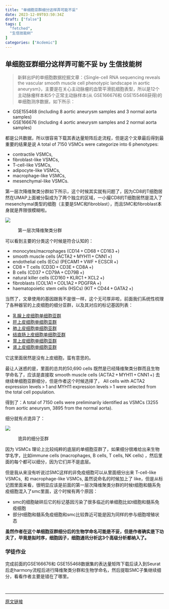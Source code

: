 ```yaml
---
title: "单细胞亚群细分这样弄可能不妥"
date: 2023-12-09T03:50:34Z
draft: ["false"]
tags: [
  "fetched",
  "生信技能树"
]
categories: ["Acdemic"]
---
```

单细胞亚群细分这样弄可能不妥 by 生信技能树
------
<div><section data-tool="mdnice编辑器" data-website="https://www.mdnice.com"><blockquote data-tool="mdnice编辑器"><p>新鲜出炉的单细胞数据挖掘文章：《Single-cell RNA sequencing reveals the vascular smooth muscle cell phenotypic landscape in aortic aneurysm》，主要是在关心主动脉瘤的血管平滑肌细胞表型，所以是12个主动脉瘤样本和5个正常主动脉样本(从 GSE166676和 GSE155468获得)的单细胞测序数据，如下所示：</p></blockquote><ul data-tool="mdnice编辑器"><li><section>GSE155468 (including 8 aortic aneurysm samples and 3 normal aorta samples)</section></li><li><section>GSE166676 (including 4 aortic aneurysm samples and 2 normal aorta samples)</section></li></ul><p data-tool="mdnice编辑器">都是公共数据，所以很容易下载其表达量矩阵后走流程，但是这个文章最后得到最重要的结果是说 A total of 7150 VSMCs were categorize into 6 phenotypes:</p><ul data-tool="mdnice编辑器"><li><section>contractile VSMCs,</section></li><li><section>fibroblast-like VSMCs,</section></li><li><section>T-cell-like VSMCs,</section></li><li><section>adipocyte-like VSMCs,</section></li><li><section>macrophage-like VSMCs,</section></li><li><section>mesenchymal-like VSMCs.</section></li></ul><p data-tool="mdnice编辑器">第一层次降维聚类分群如下所示，这个时候其实就有问题了，因为CD8的T细胞居然在UMAP上面被分裂成为了两个独立的区域，一小撮CD8的T细胞居然是混入了mesenchymal类型的细胞（主要是SMC和fibroblast），而且SMC和fibroblast本身就是界限很模糊啦。</p><p><img data-galleryid="" data-ratio="0.47309833024118736" data-s="300,640" data-src="https://mmbiz.qpic.cn/mmbiz_png/cZNhZQ6j4wyjztsqxor0iaLPKNhQnkKrrHhKickTTpqOIcmRacrHQK6PoIRLnXO3qNwibtZAicvib83UajC8x1ymFrA/640?wx_fmt=png" data-type="png" data-w="1078" src="https://mmbiz.qpic.cn/mmbiz_png/cZNhZQ6j4wyjztsqxor0iaLPKNhQnkKrrHhKickTTpqOIcmRacrHQK6PoIRLnXO3qNwibtZAicvib83UajC8x1ymFrA/640?wx_fmt=png"></p><figure data-tool="mdnice编辑器"><figcaption>第一层次降维聚类分群</figcaption></figure><p data-tool="mdnice编辑器">可以看到主要的分类这个时候是符合认知的：</p><ul data-tool="mdnice编辑器"><li><section>monocytes/macrophages (CD14 + CD68 + CD163 +)</section></li><li><section>smooth muscle cells (ACTA2 + MYH11 + CNN1 +)</section></li><li><section>endothelial cells (ECs) (PECAM1 + VWF + ECSCR +)</section></li><li><section>CD8 + T cells (CD3D + CD3E + CD8A +)</section></li><li><section>B cells (CD37 + CD79A + CD79B +)</section></li><li><section>natural killer cells (CD160 + KLRC1 + XCL2 +)</section></li><li><section>fibroblasts (COL1A1 + COL1A2 + PDGFRA +)</section></li><li><section>haematopoietic stem cells (HSCs) (KIT + CD44 + GATA2 +)</section></li></ul><p data-tool="mdnice编辑器">当然了，文章使用的基因跟我不是很一样，这个无可厚非啦，前面我们系统性梳理了各种器官的上皮细胞的细分亚群，以及其对应的标记基因列表：</p><ul data-tool="mdnice编辑器"><li><section><a href="https://mp.weixin.qq.com/s?__biz=MzI1Njk4ODE0MQ==&amp;mid=2247502849&amp;idx=1&amp;sn=07ab747e457553e8d9e05fea707a6333&amp;scene=21#wechat_redirect" data-linktype="2">乳腺上皮细胞单细胞亚群</a></section></li><li><section><a href="https://mp.weixin.qq.com/s?__biz=MzI1Njk4ODE0MQ==&amp;mid=2247502865&amp;idx=1&amp;sn=2863c8d39c6d9dfa5fbf469a64bae99e&amp;scene=21#wechat_redirect" data-linktype="2">肝上皮细胞单细胞亚群</a></section></li><li><section><a href="https://mp.weixin.qq.com/s?__biz=MzI1Njk4ODE0MQ==&amp;mid=2247502834&amp;idx=1&amp;sn=d9877dee08fbb9163705563fd2f299b0&amp;scene=21#wechat_redirect" data-linktype="2">肺上皮细胞单细胞亚群</a></section></li><li><section><a href="https://mp.weixin.qq.com/s?__biz=MzI1Njk4ODE0MQ==&amp;mid=2247502811&amp;idx=1&amp;sn=f6fefa1eb82709769764d2166c2cc06e&amp;scene=21#wechat_redirect" data-linktype="2">结直肠上皮细胞单细胞亚群</a></section></li><li><section><a href="https://mp.weixin.qq.com/s?__biz=MzI1Njk4ODE0MQ==&amp;mid=2247502771&amp;idx=1&amp;sn=deb517f058efe4f7d5f5eb8a37ad9241&amp;scene=21#wechat_redirect" data-linktype="2">胃上皮细胞单细胞亚群</a></section></li><li><section><a href="https://mp.weixin.qq.com/s?__biz=MzI1Njk4ODE0MQ==&amp;mid=2247502753&amp;idx=1&amp;sn=fe2e05e8664a0d86bc8b6c549b4c652d&amp;scene=21#wechat_redirect" data-linktype="2">肾上皮细胞单细胞亚群</a></section></li></ul><p data-tool="mdnice编辑器">它这里面居然是没有上皮细胞，蛮有意思的。</p><p data-tool="mdnice编辑器">最让人迷惑的是，里面的总共的50,690 cells 既然是已经降维聚类分群而且生物学命名了，应该是直接取 smooth muscle cells (ACTA2 + MYH11 + CNN1 +) 去继续单细胞亚群细分，但是作者这个时候选择了， All cells with ACTA2 expression levels &gt; 1 and MYH11 expression levels &gt; 1 were selected from the total cell population.</p><p data-tool="mdnice编辑器">得到了：A total of 7150 cells were preliminarily identified as VSMCs (3255 from aortic aneurysm, 3895 from the normal aorta).</p><p data-tool="mdnice编辑器">细分就有点诡异了：</p><p><img data-galleryid="" data-ratio="1.0448979591836736" data-s="300,640" data-src="https://mmbiz.qpic.cn/mmbiz_png/cZNhZQ6j4wyjztsqxor0iaLPKNhQnkKrr3esXbhTbicQc45sk72Xq2nqZuZwelCkoh7ckapicalkcd6EeeQj9UKSA/640?wx_fmt=png" data-type="png" data-w="980" src="https://mmbiz.qpic.cn/mmbiz_png/cZNhZQ6j4wyjztsqxor0iaLPKNhQnkKrr3esXbhTbicQc45sk72Xq2nqZuZwelCkoh7ckapicalkcd6EeeQj9UKSA/640?wx_fmt=png"></p><figure data-tool="mdnice编辑器"><figcaption>诡异的细分亚群</figcaption></figure><p data-tool="mdnice编辑器">因为 VSMCs 理论上比较纯粹的底层的单细胞亚群了，如果细分很难给出来生物学名字，比如immune cells (macrophages, B cells, T cells, NK cells) ，然后里面的每个都可以细分，因为它们并不是底层。</p><p data-tool="mdnice编辑器">但是我从来没有听说过SMC这样的非免疫细胞可以从里面细分出来 T-cell-like VSMCs,  和 macrophage-like VSMCs, 虽然说命名的时候加上了 like，但是从标记图里面来看，很明显应该是前面的第一层次降维聚类分群的时候t细胞和髓系免疫细胞混入了smc里面，这个时候有两个原因：</p><ul data-tool="mdnice编辑器"><li><section>smc的细胞破碎后它的标记基因污染了很多临近的单细胞比如t细胞和髓系免疫细胞</section></li><li><section>部分t细胞和髓系免疫细胞和smc比较靠近可能是因为同样的参与细胞增殖状态</section></li></ul><p data-tool="mdnice编辑器"><strong>虽然作者在这个单细胞亚群细分后的生物学命名可能是不妥，但是作者确实是下功夫了，毕竟是拟时序，细胞因子，细胞通讯分析这3个高级分析都纳入了。</strong></p><h3 data-tool="mdnice编辑器"><span></span><span>学徒作业</span><span></span></h3><p data-tool="mdnice编辑器">完成前面的GSE166676和 GSE155468数据集的表达量矩阵下载后读入到Seurat后走harmony流程后进行降维聚类分群和生物学命名，然后提取SMC子集继续细分，看看作者主要是错在了哪里。</p></section><p><br></p><p><mp-style-type data-value="3"></mp-style-type></p></div>  
<hr>
<a href="https://mp.weixin.qq.com/s/6kAnrgI-l8iwceunV0rbww",target="_blank" rel="noopener noreferrer">原文链接</a>
